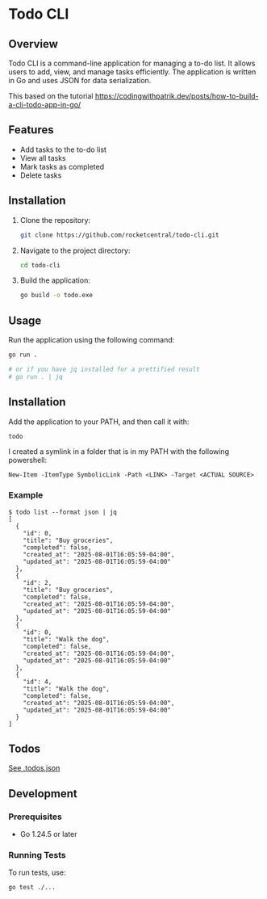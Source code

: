# Todo CLI

## Overview
Todo CLI is a command-line application for managing a to-do list. It allows users to add, view, and manage tasks efficiently. The application is written in Go and uses JSON for data serialization.

This based on the tutorial https://codingwithpatrik.dev/posts/how-to-build-a-cli-todo-app-in-go/

## Features
- Add tasks to the to-do list
- View all tasks
- Mark tasks as completed
- Delete tasks

## Installation
1. Clone the repository:
   ```bash
   git clone https://github.com/rocketcentral/todo-cli.git
   ```
2. Navigate to the project directory:
   ```bash
   cd todo-cli
   ```
3. Build the application:
   ```bash
   go build -o todo.exe
   ```

## Usage
Run the application using the following command:
```bash
go run .

# or if you have jq installed for a prettified result
# go run . | jq
```

## Installation
Add the application to your PATH, and then call it with:
```bash
todo
```

I created a symlink in a folder that is in my PATH with the following powershell:
```pwsh
New-Item -ItemType SymbolicLink -Path <LINK> -Target <ACTUAL SOURCE>
```

### Example
```pwsh
$ todo list --format json | jq
[
  {
    "id": 0,
    "title": "Buy groceries",
    "completed": false,
    "created_at": "2025-08-01T16:05:59-04:00",
    "updated_at": "2025-08-01T16:05:59-04:00"
  },
  {
    "id": 2,
    "title": "Buy groceries",
    "completed": false,
    "created_at": "2025-08-01T16:05:59-04:00",
    "updated_at": "2025-08-01T16:05:59-04:00"
  },
  {
    "id": 0,
    "title": "Walk the dog",
    "completed": false,
    "created_at": "2025-08-01T16:05:59-04:00",
    "updated_at": "2025-08-01T16:05:59-04:00"
  },
  {
    "id": 4,
    "title": "Walk the dog",
    "completed": false,
    "created_at": "2025-08-01T16:05:59-04:00",
    "updated_at": "2025-08-01T16:05:59-04:00"
  }
]
```

## Todos
[See .todos.json](./.todos.json)

## Development
### Prerequisites
- Go 1.24.5 or later

### Running Tests
To run tests, use:
```bash
go test ./...
```